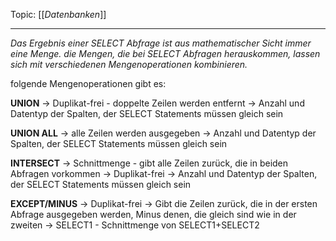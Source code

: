 Topic: [[*Datenbanken*]]
***

*Das Ergebnis einer SELECT Abfrage ist aus mathematischer Sicht immer eine Menge.
die Mengen, die bei SELECT Abfragen herauskommen, lassen sich mit verschiedenen Mengenoperationen kombinieren.*

folgende Mengenoperationen gibt es:

**UNION**
-> Duplikat-frei - doppelte Zeilen werden entfernt
-> Anzahl und Datentyp der Spalten, der SELECT Statements müssen gleich sein

**UNION ALL**
-> alle Zeilen werden ausgegeben
-> Anzahl und Datentyp der Spalten, der SELECT Statements müssen gleich sein

**INTERSECT**
-> Schnittmenge - gibt alle Zeilen zurück, die in beiden Abfragen vorkommen
-> Duplikat-frei
-> Anzahl und Datentyp der Spalten, der SELECT Statements müssen gleich sein

**EXCEPT/MINUS**
-> Duplikat-frei
-> Gibt die Zeilen zurück, die in der ersten Abfrage ausgegeben werden, Minus denen, die gleich sind wie in der zweiten
-> SELECT1 - Schnittmenge von SELECT1+SELECT2
